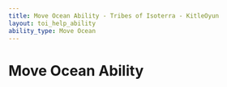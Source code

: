 ```yaml
---
title: Move Ocean Ability - Tribes of Isoterra - KitleOyun
layout: toi_help_ability
ability_type: Move Ocean
---
```


<h1 class="h1">Move Ocean Ability</h1>
